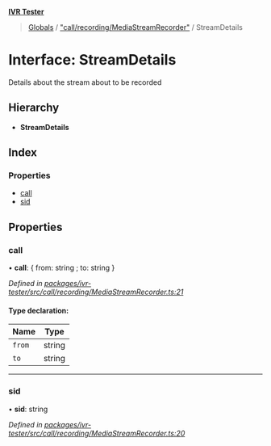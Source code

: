**[IVR Tester](../README.md)**

> [Globals](../README.md) / ["call/recording/MediaStreamRecorder"](../modules/_call_recording_mediastreamrecorder_.md) / StreamDetails

# Interface: StreamDetails

Details about the stream about to be recorded

## Hierarchy

* **StreamDetails**

## Index

### Properties

* [call](_call_recording_mediastreamrecorder_.streamdetails.md#call)
* [sid](_call_recording_mediastreamrecorder_.streamdetails.md#sid)

## Properties

### call

•  **call**: { from: string ; to: string  }

*Defined in [packages/ivr-tester/src/call/recording/MediaStreamRecorder.ts:21](https://github.com/SketchingDev/ivr-tester/blob/c5ffee0/packages/ivr-tester/src/call/recording/MediaStreamRecorder.ts#L21)*

#### Type declaration:

Name | Type |
------ | ------ |
`from` | string |
`to` | string |

___

### sid

•  **sid**: string

*Defined in [packages/ivr-tester/src/call/recording/MediaStreamRecorder.ts:20](https://github.com/SketchingDev/ivr-tester/blob/c5ffee0/packages/ivr-tester/src/call/recording/MediaStreamRecorder.ts#L20)*
